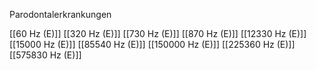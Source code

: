 Parodontalerkrankungen

[[60 Hz (E)]]
[[320 Hz (E)]]
[[730 Hz (E)]]
[[870 Hz (E)]]
[[12330 Hz (E)]]
[[15000 Hz (E)]]
[[85540 Hz (E)]]
[[150000 Hz (E)]]
[[225360 Hz (E)]]
[[575830 Hz (E)]]
